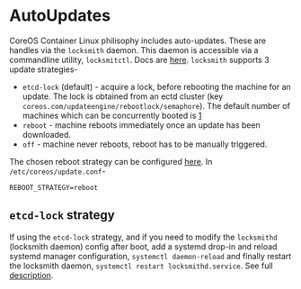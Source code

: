 # AutoUpdates
CoreOS Container Linux philisophy includes auto-updates. These are handles via the `locksmith` daemon. This daemon is accessible via a commandline utility, `locksmitctl`.
Docs are [here](https://github.com/coreos/locksmith).
`locksmith` supports 3 update strategies-
* `etcd-lock` (default) - acquire a lock, before rebooting the machine for an update. The lock is obtained from an ectd cluster (key `coreos.com/updateengine/rebootlock/semaphore`). The default number of machines which can be concurrently booted is [1](https://github.com/coreos/locksmith#maximum-semaphore)
* `reboot` - machine reboots immediately once an update has been downloaded.
* `off` - machine never reboots, reboot has to be manually triggered.

The chosen reboot strategy can be configured [here](https://github.com/coreos/locksmith#configuration).
In `/etc/coreos/update.conf`-
```
REBOOT_STRATEGY=reboot
```

## `etcd-lock` strategy
If using the `etcd-lock` strategy, and if you need to modify the `locksmithd` (locksmith daemon) config after boot, add a systemd drop-in and reload systemd manager configuration, `systemctl daemon-reload` and finally restart the locksmith daemon, `systemctl restart locksmithd.service`. See full [description](https://coreos.com/os/docs/latest/using-systemd-drop-in-units.html).
